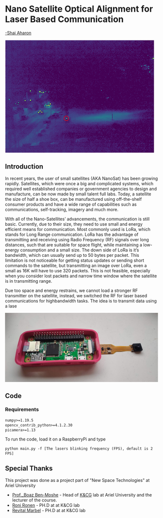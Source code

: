 # Nano Satellite Optical Alignment for Laser Based Communication
[-Shai Aharon](https://github.com/ifryed)

![](figs/2500.png)
## Introduction
In recent years, the user of small satellites (AKA
NanoSat) has been growing rapidly. Satellites, which were
once a big and complicated systems, which required well
established companies or government agencies to design
and manufacture, can be now made by small talent full
labs. Today, a satellite the size of half a shoe box, can
be manufactured using off-the-shelf consumer products and
have a wide range of capabilities such as communications,
self-tracking, imagery and much more.

With all of the Nano-Satellites’ advancements, the communication is still basic. 
Currently, due to their size, they need to use small and energy efficient means for communication.
Most commonly used is LoRa, which stands for Long Range communication. 
LoRa has the advantage of transmitting and receiving using Radio Frequency (RF) signals over 
long distances, such that are suitable for space flight, while maintaining a low-energy consumption 
and a small size. The down side of LoRa is it’s bandwidth, which can usually send up to 50 bytes per 
packet. This limitation is not noticeable for getting status updates or sending short commands to the 
satellite, but transmitting an image over LoRa, even a small as 16K will have to use 320 packets. This 
is not feasible, especially when you consider lost packets and narrow time window where the satellite 
is in transmitting range.

Due too space and energy restrains, we cannot load 
a stronger RF transmitter on the satellite, instead, we
switched the RF for laser based communications for highbandwidth tasks. The idea is to transmit data using a lase

![](figs/satSetup.jpg)
## Code
### Requirements
    numpy>=1.19.5
    opencv_contrib_python>=4.1.2.30
    picamera>=1.13

To run the code, load it on a RaspberryPi and type

    python main.py -f [The lasers blinking frequency (FPS), default is 2 FPS]

## Special Thanks
This project was done as a project part of "New Space Technologies" at Ariel University
- [Prof._Boaz Ben-Moshe](https://www.ariel.ac.il/wp/bmboaz/) - Head of 
  [K&CG](https://www.ariel-asc.com/) lab at Ariel University and the lecturer of the course.
- [Roni Ronen](https://www.linkedin.com/in/rony-ronen/) - PH.D at at K&CG lab
- [Revital Marbel](https://scholar.google.com/citations?user=TDQ192QAAAAJ&hl=en) - PH.D at at K&CG lab